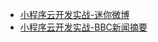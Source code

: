 - [小程序云开发实战-迷你微博](/技术分享/实战分享/更多教程文章/小程序云开发实战-迷你微博.html)
- [小程序云开发实战-BBC新闻摘要](/技术分享/实战分享/更多教程文章/小程序云开发实战-BBC新闻摘要.html)
